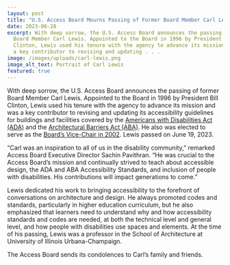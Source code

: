 ```yaml
---
layout: post
title: "U.S. Access Board Mourns Passing of Former Board Member Carl Lewis "
date: 2023-06-28
excerpt: With deep sorrow, the U.S. Access Board announces the passing of former
  Board Member Carl Lewis. Appointed to the Board in 1996 by President Bill
  Clinton, Lewis used his tenure with the agency to advance its mission and was
  a key contributor to revising and updating . . .
image: /images/uploads/carl-lewis.png
image_alt_text: Portrait of Carl Lewis
featured: true
---
```

With deep sorrow, the U.S. Access Board announces the passing of former Board Member Carl Lewis. Appointed to the Board in 1996 by President Bill Clinton, Lewis used his tenure with the agency to advance its mission and was a key contributor to revising and updating its accessibility guidelines for buildings and facilities covered by the [Americans with Disabilities Act (ADA)](https://www.access-board.gov/ada/) and the [Architectural Barriers Act (ABA)](https://www.access-board.gov/aba/). He also was elected to serve as the [Board’s Vice-Chair in 2002](https://www.access-board.gov/about/board-chairs-and-vice-chairs.html). Lewis passed on June 19, 2023.  

“Carl was an inspiration to all of us in the disability community,” remarked Access Board Executive Director Sachin Pavithran. “He was crucial to the Access Board’s mission and continually strived to teach about accessible design, the ADA and ABA Accessibility Standards, and inclusion of people with disabilities. His contributions will impact generations to come.”  

Lewis dedicated his work to bringing accessibility to the forefront of conversations on architecture and design. He always promoted codes and standards, particularly in higher education curriculum, but he also emphasized that learners need to understand why and how accessibility standards and codes are needed, at both the technical level and general level, and how people with disabilities use spaces and elements. At the time of his passing, Lewis was a professor in the School of Architecture at University of Illinois Urbana-Champaign. 

The Access Board sends its condolences to Carl’s family and friends.
